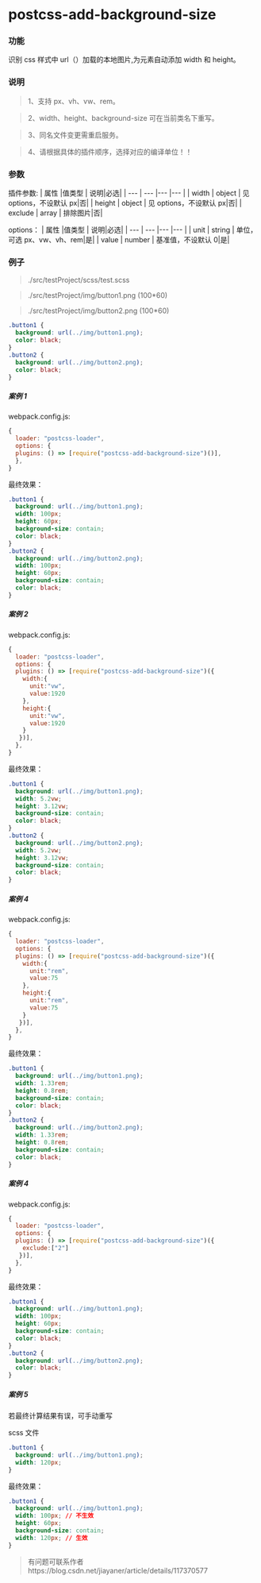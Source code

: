 # postcss-add-background-size

### 功能

识别 css 样式中 url（）加载的本地图片,为元素自动添加 width 和 height。

### 说明

> 1、支持 px、vh、vw、rem。

> 2、width、height、background-size 可在当前类名下重写。

> 3、同名文件变更需重启服务。

> 4、请根据具体的插件顺序，选择对应的编译单位！！

### 参数

插件参数:
| 属性 |值类型 | 说明|必选|
| --- | --- |--- |--- |
| width | object | 见 options，不设默认 px|否|
| height | object | 见 options，不设默认 px|否|
| exclude | array | 排除图片|否|

options：
| 属性 |值类型 | 说明|必选|
| --- | --- |--- |--- |
| unit | string | 单位，可选 px、vw、vh、rem|是|
| value | number | 基准值，不设默认 0|是|

### 例子

> ./src/testProject/scss/test.scss

> ./src/testProject/img/button1.png (100\*60)

> ./src/testProject/img/button2.png (100\*60)

```css
.button1 {
  background: url(../img/button1.png);
  color: black;
}
.button2 {
  background: url(../img/button2.png);
  color: black;
}
```

##### 案例 1

webpack.config.js:

```js
{
  loader: "postcss-loader",
  options: {
  plugins: () => [require("postcss-add-background-size")()],
  },
}

```

最终效果：

```css
.button1 {
  background: url(../img/button1.png);
  width: 100px;
  height: 60px;
  background-size: contain;
  color: black;
}
.button2 {
  background: url(../img/button2.png);
  width: 100px;
  height: 60px;
  background-size: contain;
  color: black;
}
```

##### 案例 2

webpack.config.js:

```js
{
  loader: "postcss-loader",
  options: {
  plugins: () => [require("postcss-add-background-size")({
    width:{
      unit:"vw",
      value:1920
    },
    height:{
      unit:"vw",
      value:1920
    }
   })],
  },
}

```

最终效果：

```css
.button1 {
  background: url(../img/button1.png);
  width: 5.2vw;
  height: 3.12vw;
  background-size: contain;
  color: black;
}
.button2 {
  background: url(../img/button2.png);
  width: 5.2vw;
  height: 3.12vw;
  background-size: contain;
  color: black;
}
```

##### 案例 4

webpack.config.js:

```js
{
  loader: "postcss-loader",
  options: {
  plugins: () => [require("postcss-add-background-size")({
    width:{
      unit:"rem",
      value:75
    },
    height:{
      unit:"rem",
      value:75
    }
   })],
  },
}

```

最终效果：

```css
.button1 {
  background: url(../img/button1.png);
  width: 1.33rem;
  height: 0.8rem;
  background-size: contain;
  color: black;
}
.button2 {
  background: url(../img/button2.png);
  width: 1.33rem;
  height: 0.8rem;
  background-size: contain;
  color: black;
}
```

##### 案例 4

webpack.config.js:

```js
{
  loader: "postcss-loader",
  options: {
  plugins: () => [require("postcss-add-background-size")({
    exclude:["2"]
   })],
  },
}

```

最终效果：

```css
.button1 {
  background: url(../img/button1.png);
  width: 100px;
  height: 60px;
  background-size: contain;
  color: black;
}
.button2 {
  background: url(../img/button2.png);
  color: black;
}
```

##### 案例 5

若最终计算结果有误，可手动重写

scss 文件

```css
.button1 {
  background: url(../img/button1.png);
  width: 120px;
}
```

最终效果：

```css
.button1 {
  background: url(../img/button1.png);
  width: 100px; // 不生效
  height: 60px;
  background-size: contain;
  width: 120px; // 生效
}
```

> 有问题可联系作者https://blog.csdn.net/jiayaner/article/details/117370577
